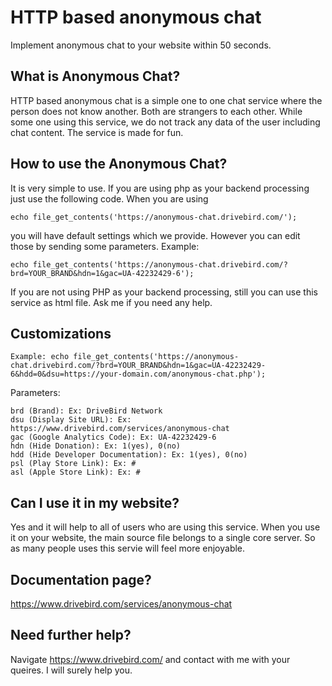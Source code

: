 # HTTP based anonymous chat
Implement anonymous chat to your website within 50 seconds.

## What is Anonymous Chat?
HTTP based anonymous chat is a simple one to one chat service where the person does not know another. Both are strangers to each other. While some one using this service, we do not track any data of the user including chat content. The service is made for fun. 

## How to use the Anonymous Chat?
It is very simple to use. If you are using php as your backend processing just use the following code. When you are using

    echo file_get_contents('https://anonymous-chat.drivebird.com/');
    
you will have default settings which we provide. However you can edit those by sending some parameters. Example: 

    echo file_get_contents('https://anonymous-chat.drivebird.com/?brd=YOUR_BRAND&hdn=1&gac=UA-42232429-6');

If you are not using PHP as your backend processing, still you can use this service as html file. Ask me if you need any help.

## Customizations
    Example: echo file_get_contents('https://anonymous-chat.drivebird.com/?brd=YOUR_BRAND&hdn=1&gac=UA-42232429-6&hdd=0&dsu=https://your-domain.com/anonymous-chat.php');
    
Parameters:

    brd (Brand): Ex: DriveBird Network
    dsu (Display Site URL): Ex: https://www.drivebird.com/services/anonymous-chat
    gac (Google Analytics Code): Ex: UA-42232429-6
    hdn (Hide Donation): Ex: 1(yes), 0(no)
    hdd (Hide Developer Documentation): Ex: 1(yes), 0(no)
    psl (Play Store Link): Ex: #
    asl (Apple Store Link): Ex: #


## Can I use it in my website?
Yes and it will help to all of users who are using this service. When you use it on your website, the main source file belongs to a single core server. So as many people uses this servie will feel more enjoyable. 

## Documentation page?
https://www.drivebird.com/services/anonymous-chat

## Need further help?
Navigate https://www.drivebird.com/ and contact with me with your queires. I will surely help you.
